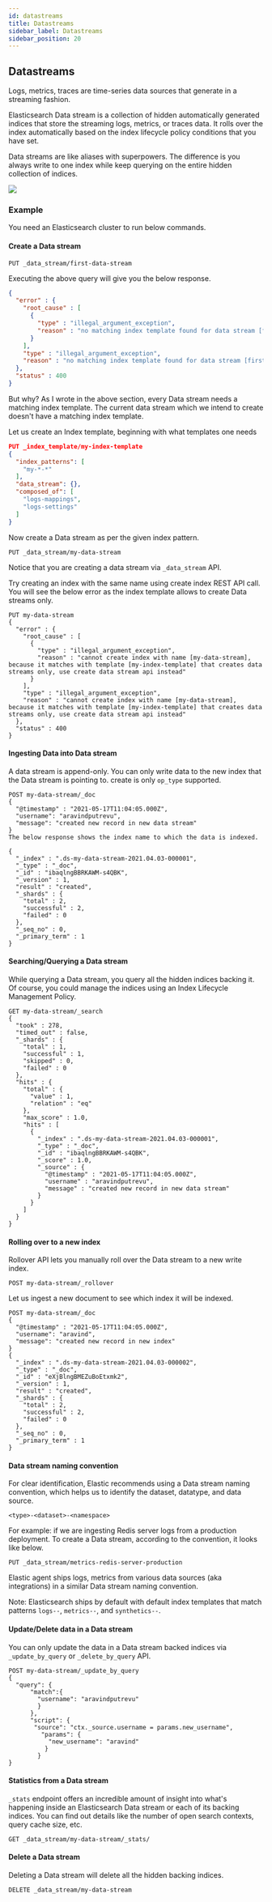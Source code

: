 ```yaml
---
id: datastreams
title: Datastreams
sidebar_label: Datastreams
sidebar_position: 20
---
```


## Datastreams

Logs, metrics, traces are time-series data sources that generate in a streaming fashion. 

Elasticsearch Data stream is a collection of hidden automatically generated indices that store the streaming logs, metrics, or traces data. It rolls over the index automatically based on the index lifecycle policy conditions that you have set.

Data streams are like aliases with superpowers. The difference is you always write to one index while keep querying on the entire hidden collection of indices.

![](./img/es-data-stream.png#center)

### Example

You need an Elasticsearch cluster to run below commands.

#### Create a Data stream

```
PUT _data_stream/first-data-stream
```

Executing the above query will give you the below response.

```json
{
  "error" : {
    "root_cause" : [
      {
        "type" : "illegal_argument_exception",
        "reason" : "no matching index template found for data stream [first-data-stream]"
      }
    ],
    "type" : "illegal_argument_exception",
    "reason" : "no matching index template found for data stream [first-data-stream]"
  },
  "status" : 400
}
```

But why? As I wrote in the above section, every Data stream needs a matching index template. The current data stream which we intend to create doesn't have a matching index template.

Let us create an Index template, beginning with what templates one needs

```json
PUT _index_template/my-index-template
{
  "index_patterns": [
    "my-*-*"
  ],
  "data_stream": {},
  "composed_of": [
    "logs-mappings",
    "logs-settings"
  ]
}
```

Now create a Data stream as per the given index pattern.

```
PUT _data_stream/my-data-stream
```

Notice that you are creating a data stream via `_data_stream` API.

Try creating an index with the same name using create index REST API call. You will see the below error as the index template allows to create Data streams only.

```
PUT my-data-stream
{
  "error" : {
    "root_cause" : [
      {
        "type" : "illegal_argument_exception",
        "reason" : "cannot create index with name [my-data-stream], because it matches with template [my-index-template] that creates data streams only, use create data stream api instead"
      }
    ],
    "type" : "illegal_argument_exception",
    "reason" : "cannot create index with name [my-data-stream], because it matches with template [my-index-template] that creates data streams only, use create data stream api instead"
  },
  "status" : 400
}
```

#### Ingesting Data into Data stream

A data stream is append-only. You can only write data to the new index that the Data stream is pointing to. create is only `op_type` supported.

```
POST my-data-stream/_doc 
{ 
  "@timestamp" : "2021-05-17T11:04:05.000Z", 
  "username": "aravindputrevu", 
  "message": "created new record in new data stream" 
}
The below response shows the index name to which the data is indexed.

{
  "_index" : ".ds-my-data-stream-2021.04.03-000001",
  "_type" : "_doc",
  "_id" : "ibaqlngBBRKAWM-s4QBK",
  "_version" : 1,
  "result" : "created",
  "_shards" : {
    "total" : 2,
    "successful" : 2,
    "failed" : 0
  },
  "_seq_no" : 0,
  "_primary_term" : 1
}
```

#### Searching/Querying a Data stream

While querying a Data stream, you query all the hidden indices backing it. Of course, you could manage the indices using an Index Lifecycle Management Policy.

```
GET my-data-stream/_search
{
  "took" : 278,
  "timed_out" : false,
  "_shards" : {
    "total" : 1,
    "successful" : 1,
    "skipped" : 0,
    "failed" : 0
  },
  "hits" : {
    "total" : {
      "value" : 1,
      "relation" : "eq"
    },
    "max_score" : 1.0,
    "hits" : [
      {
        "_index" : ".ds-my-data-stream-2021.04.03-000001",
        "_type" : "_doc",
        "_id" : "ibaqlngBBRKAWM-s4QBK",
        "_score" : 1.0,
        "_source" : {
          "@timestamp" : "2021-05-17T11:04:05.000Z",
          "username" : "aravindputrevu",
          "message" : "created new record in new data stream"
        }
      }
    ]
  }
}
```

#### Rolling over to a new index
Rollover API lets you manually roll over the Data stream to a new write index.

```
POST my-data-stream/_rollover
```

Let us ingest a new document to see which index it will be indexed.

```
POST my-data-stream/_doc 
{ 
  "@timestamp" : "2021-05-17T11:04:05.000Z", 
  "username": "aravind", 
  "message": "created new record in new index" 
}
{
  "_index" : ".ds-my-data-stream-2021.04.03-000002",
  "_type" : "_doc",
  "_id" : "eXjBlngBMEZuBoEtxmk2",
  "_version" : 1,
  "result" : "created",
  "_shards" : {
    "total" : 2,
    "successful" : 2,
    "failed" : 0
  },
  "_seq_no" : 0,
  "_primary_term" : 1
}
```

#### Data stream naming convention
For clear identification, Elastic recommends using a Data stream naming convention, which helps us to identify the dataset, datatype, and data source.

```
<type>-<dataset>-<namespace>
```

For example: if we are ingesting Redis server logs from a production deployment. To create a Data stream, according to the convention, it looks like below.

```
PUT _data_stream/metrics-redis-server-production
```

Elastic agent ships logs, metrics from various data sources (aka integrations) in a similar Data stream naming convention.


Note: Elasticsearch ships by default with default index templates that match patterns `logs--`, `metrics--`, and `synthetics--`.

#### Update/Delete data in a Data stream

You can only update the data in a Data stream backed indices via `_update_by_query` or `_delete_by_query` API.

```
POST my-data-stream/_update_by_query 
{ 
  "query": { 
      "match":{ 
        "username": "aravindputrevu" 
        } 
      }, 
      "script": { 
       "source": "ctx._source.username = params.new_username", 
         "params": { 
           "new_username": "aravind" 
          }
        } 
}
```

#### Statistics from a Data stream

`_stats` endpoint offers an incredible amount of insight into what's happening inside an Elasticsearch Data stream or each of its backing indices. You can find out details like the number of open search contexts, query cache size, etc.

```
GET _data_stream/my-data-stream/_stats/
```

#### Delete a Data stream

Deleting a Data stream will delete all the hidden backing indices.

```
DELETE _data_stream/my-data-stream
```

